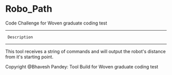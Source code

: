 # Robo_Path
Code Challenge for Woven graduate coding test

****************************************************
     Description
****************************************************


 This tool receives a string of commands and will output the robot's distance from it's starting point.

Copyright @Bhavesh Pandey: Tool Build for Woven graduate coding test
